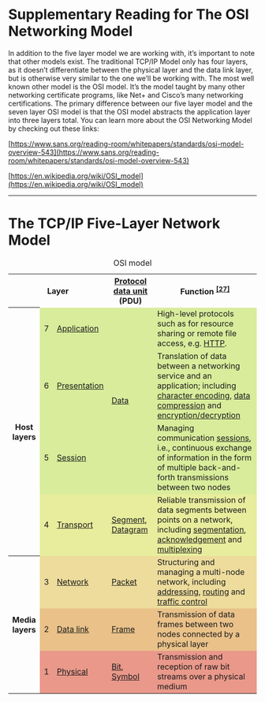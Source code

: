 # Supplementary Reading for The OSI Networking Model

In addition to the five layer model we are working with, it’s important to note that other models exist. The traditional TCP/IP Model only has four layers, as it doesn’t differentiate between the physical layer and the data link layer, but is otherwise very similar to the one we’ll be working with. The most well known other model is the OSI model. It’s the model taught by many other networking certificate programs, like Net+ and Cisco’s many networking certifications. The primary difference between our five layer model and the seven layer OSI model is that the OSI model abstracts the application layer into three layers total.
 You can learn more about the OSI Networking Model by checking out these links:

[https://www.sans.org/reading-room/whitepapers/standards/osi-model-overview-543](https://www.sans.org/reading-room/whitepapers/standards/osi-model-overview-543)

[https://en.wikipedia.org/wiki/OSI_model](https://en.wikipedia.org/wiki/OSI_model)

---

# The TCP/IP Five-Layer Network Model

<table style="margin: 1em auto 1em auto;">
  <caption>OSI model </caption>
  <tbody>
    <tr>
      <th colspan="3">Layer </th>
      <th>
        <a href="/wiki/Protocol_data_unit" title="Protocol data unit">Protocol data unit</a> (PDU)
      </th>
      <th>Function <sup id="cite_ref-27" class="reference">
          <a href="#cite_note-27">[27]</a>
        </sup>
      </th>
    </tr>
    <tr>
      <th rowspan="4">Host <br>layers </th>
      <td style="background:#d8ec9b;">7 </td>
      <td style="background:#d8ec9b;">
        <a href="/wiki/Application_layer" title="Application layer">Application</a>
      </td>
      <td style="background:#d8ec9c;" rowspan="3">
        <a href="/wiki/Data_(computing)" class="mw-redirect" title="Data (computing)">Data</a>
      </td>
      <td style="background:#d8ec9c;">High-level protocols such as for resource sharing or remote file access, e.g. <a href="/wiki/Hypertext_Transfer_Protocol" class="mw-redirect" title="Hypertext Transfer Protocol">HTTP</a>. </td>
    </tr>
    <tr>
      <td style="background:#d8ec9b;">6 </td>
      <td style="background:#d8ec9b;">
        <a href="/wiki/Presentation_layer" title="Presentation layer">Presentation</a>
      </td>
      <td style="background:#d8ec9b;">Translation of data between a networking service and an application; including <a href="/wiki/Character_encoding" title="Character encoding">character encoding</a>, <a href="/wiki/Data_compression" title="Data compression">data compression</a> and <a href="/wiki/Encryption" title="Encryption">encryption/decryption</a>
      </td>
    </tr>
    <tr>
      <td style="background:#d8ec9b;">5 </td>
      <td style="background:#d8ec9b;">
        <a href="/wiki/Session_layer" title="Session layer">Session</a>
      </td>
      <td style="background:#d8ec9b;">Managing communication <a href="/wiki/Session_(computer_science)" title="Session (computer science)">sessions</a>, i.e., continuous exchange of information in the form of multiple back-and-forth transmissions between two nodes </td>
    </tr>
    <tr>
      <td style="background:#e7ed9c;">4 </td>
      <td style="background:#e7ed9c;">
        <a href="/wiki/Transport_layer" title="Transport layer">Transport</a>
      </td>
      <td style="background:#e7ed9c;">
        <a href="/wiki/Packet_segmentation" title="Packet segmentation">Segment</a>, <a href="/wiki/Datagram" title="Datagram">Datagram</a>
      </td>
      <td style="background:#e7ed9c;">Reliable transmission of data segments between points on a network, including <a href="/wiki/Packet_segmentation" title="Packet segmentation">segmentation</a>, <a href="/wiki/Acknowledgement_(data_networks)" title="Acknowledgement (data networks)">acknowledgement</a> and <a href="/wiki/Multiplexing" title="Multiplexing">multiplexing</a>
      </td>
    </tr>
    <tr>
      <th rowspan="3">Media <br>layers </th>
      <td style="background:#eddc9c;">3 </td>
      <td style="background:#eddc9c;">
        <a href="/wiki/Network_layer" title="Network layer">Network</a>
      </td>
      <td style="background:#eddc9c;">
        <a href="/wiki/Network_packet" title="Network packet">Packet</a>
      </td>
      <td style="background:#eddc9c;">Structuring and managing a multi-node network, including <a href="/wiki/Address_space" title="Address space">addressing</a>, <a href="/wiki/Routing" title="Routing">routing</a> and <a href="/wiki/Network_traffic_control" title="Network traffic control">traffic control</a>
      </td>
    </tr>
    <tr>
      <td style="background:#e9c189;">2 </td>
      <td style="background:#e9c189;">
        <a href="/wiki/Data_link_layer" title="Data link layer">Data link</a>
      </td>
      <td style="background:#e9c189;">
        <a href="/wiki/Frame_(networking)" title="Frame (networking)">Frame</a>
      </td>
      <td style="background:#e9c189;">Transmission of data frames between two nodes connected by a physical layer </td>
    </tr>
    <tr>
      <td style="background:#e9988a;">1 </td>
      <td style="background:#e9988a;">
        <a href="/wiki/Physical_layer" title="Physical layer">Physical</a>
      </td>
      <td style="background:#e9988a;">
        <a href="/wiki/Bit" title="Bit">Bit</a>, <a href="/wiki/Symbol_rate#Symbols" title="Symbol rate">Symbol</a>
      </td>
      <td style="background:#e9988a;">Transmission and reception of raw bit streams over a physical medium </td>
    </tr>
  </tbody>
</table>